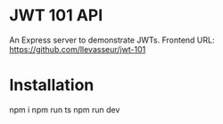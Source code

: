 # JWT 101 API
An Express server to demonstrate JWTs. Frontend URL: https://github.com/llevasseur/jwt-101

# Installation
npm i
npm run ts
npm run dev
